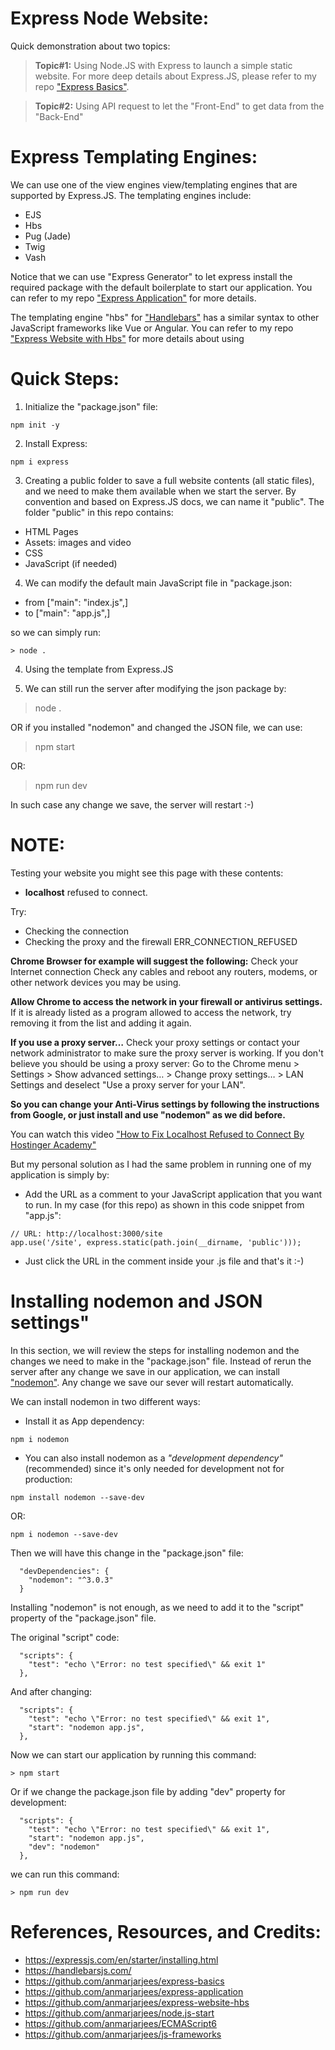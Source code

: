 # Express Node Website:
Quick demonstration about two topics:

> **Topic#1:** Using Node.JS with Express to launch a simple static website. For more deep details about Express.JS, please refer to my repo ["Express Basics"](https://github.com/anmarjarjees/express-basics).

> **Topic#2:** Using API request to let the "Front-End" to get data from the "Back-End"

# Express Templating Engines:
We can use one of the view engines view/templating engines that are supported by Express.JS. The templating engines include:

- EJS
- Hbs
- Pug (Jade)
- Twig
- Vash

Notice that we can use "Express Generator" to let express install the required package with the default boilerplate to start our application. You can refer to my repo ["Express Application"](https://github.com/anmarjarjees/express-application) for more details.

The templating engine "hbs" for ["Handlebars"](https://handlebarsjs.com/) has a similar syntax to other JavaScript frameworks like Vue or Angular. You can refer to my repo ["Express Website with Hbs"](https://github.com/anmarjarjees/express-website-hbs) for more details about using 

# Quick Steps:
1. Initialize the "package.json" file:
```
npm init -y
```

2. Install Express:
```
npm i express
```

3. Creating a public folder to save a full website contents (all static files), and we need to make them available when we start the server. By convention and based on Express.JS docs, we can name it "public".
The folder "public" in this repo contains:
- HTML Pages
- Assets: images and video
- CSS
- JavaScript (if needed)

4. We can modify the default main JavaScript file in "package.json:
- from ["main": "index.js",] 
- to ["main": "app.js",] 

so we can simply run:
```
> node .
```

4. Using the template from Express.JS

5. We can still run the server after modifying the json package by:

> node .

OR if you installed "nodemon" and changed the JSON file, we can use:

> npm start

OR:

> npm run dev

In such case any change we save, the server will restart :-)

# NOTE:
Testing your website you might see this page with these contents:
 - **localhost** refused to connect.

Try:
 - Checking the connection
 - Checking the proxy and the firewall
ERR_CONNECTION_REFUSED

**Chrome Browser for example will suggest the following:**
Check your Internet connection
Check any cables and reboot any routers, modems, or other network devices you may be using.

**Allow Chrome to access the network in your firewall or antivirus settings.**
If it is already listed as a program allowed to access the network, try removing it from the list and adding it again.

**If you use a proxy server…**
Check your proxy settings or contact your network administrator to make sure the proxy server is working. If you don't believe you should be using a proxy server: Go to the Chrome menu > Settings > Show advanced settings… > Change proxy settings… > LAN Settings and deselect "Use a proxy server for your LAN".

**So you can change your Anti-Virus settings by following the instructions from Google, or just install and use "nodemon" as we did before.**

You can watch this video ["How to Fix Localhost Refused to Connect By Hostinger Academy"](https://youtu.be/fzTq0e-tHvo?si=i1K9n3jZ59jJR3HP)

But my personal solution as I had the same problem in running one of my application is simply by:
- Add the URL as a comment to your JavaScript application that you want to run. In my case (for this repo) as shown in this code snippet from "app.js":
```
// URL: http://localhost:3000/site
app.use('/site', express.static(path.join(__dirname, 'public')));
```

- Just click the URL in the comment inside your .js file and that's it :-)


# Installing nodemon and JSON settings"
In this section, we will review the steps for installing nodemon and the changes we need to make in the "package.json" file. Instead of rerun the server after any change we save in our application, we can install ["nodemon"](https://www.npmjs.com/package/nodemon). Any change we save our sever will restart automatically.

We can install nodemon in two different ways:
- Install it as App dependency:
```
npm i nodemon
```

- You can also install nodemon as a *"development dependency"* (recommended) since it's only needed for development not for production:
```
npm install nodemon --save-dev
```
OR:
```
npm i nodemon --save-dev
```

Then we will have this change in the "package.json" file:
```
  "devDependencies": {
    "nodemon": "^3.0.3"
  }
```

Installing "nodemon" is not enough, as we need to add it to the "script" property of the "package.json" file.

The original "script" code:
```
  "scripts": {
    "test": "echo \"Error: no test specified\" && exit 1"
  },
```

And after changing:
```
  "scripts": {
    "test": "echo \"Error: no test specified\" && exit 1",
    "start": "nodemon app.js",
  },
```

Now we can start our application by running this command:
```
> npm start
```

Or if we change the package.json file by adding "dev" property for development:
```
  "scripts": {
    "test": "echo \"Error: no test specified\" && exit 1",
    "start": "nodemon app.js",
    "dev": "nodemon"
  },
```
we can run this command:
```
> npm run dev
```

# References, Resources, and Credits:
- https://expressjs.com/en/starter/installing.html 
- https://handlebarsjs.com/
- https://github.com/anmarjarjees/express-basics
- https://github.com/anmarjarjees/express-application
- https://github.com/anmarjarjees/express-website-hbs 
- https://github.com/anmarjarjees/node.js-start
- https://github.com/anmarjarjees/ECMAScript6
- https://github.com/anmarjarjees/js-frameworks
